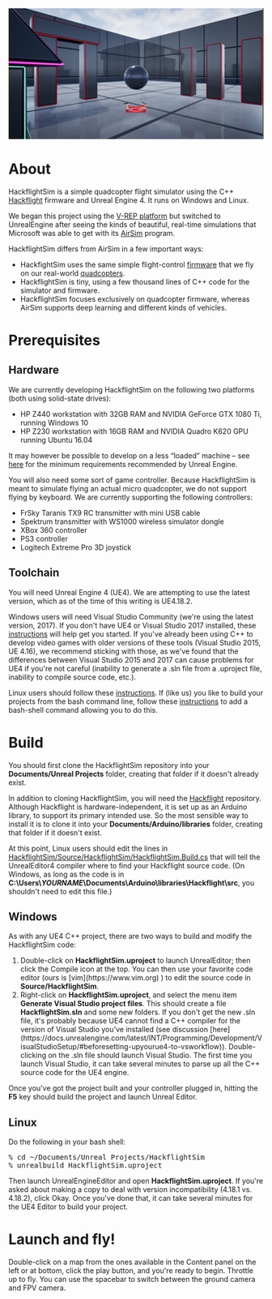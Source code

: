 <img src="HackflightSim.png" width=800>

# About

HackflightSim is a simple quadcopter flight simulator using the C++ 
[Hackflight](https://github.com/simondlevy/Hackflight) firmware and Unreal
Engine 4.  It runs on Windows and Linux.

We began this project using the [V-REP
platform](https://github.com/simondlevy/Hackflight-VREP) but switched to
UnrealEngine after seeing the kinds of beautiful, real-time simulations that
Microsoft was able to get with its
[AirSim](https://github.com/Microsoft/AirSim) program. 

HackflightSim differs from AirSim in a few important ways:
* HackfightSim uses the same simple flight-control 
[firmware](https://github.com/simondlevy/Hackflight/tree/master/src) that we fly on our real-world 
[quadcopters](http://diydrones.com/profiles/blogs/flight-of-the-ladybug).
* HackflightSim is tiny, using a few thousand lines of C++ code for the simulator and firmware.
* HackflightSim focuses exclusively on quadcopter firmware, whereas AirSim
  supports deep learning and different kinds of vehicles.

# Prerequisites

## Hardware

We are currently developing HackflightSim on the following two platforms (both using solid-state drives):
* HP Z440 workstation with 32GB RAM and NVIDIA GeForce GTX 1080 Ti, running Windows 10
* HP Z230 workstation with 16GB RAM and NVIDIA Quadro K620 GPU running Ubuntu 16.04

It may however be possible to develop on a less &ldquo;loaded&rdquo;
machine &ndash; see [here](https://docs.unrealengine.com/latest/INT/GettingStarted/RecommendedSpecifications/)
for the minimum requirements recommended by Unreal Engine.

You will also need some sort of game controller. Because HackflightSim is meant to simulate flying an
actual micro quadcopter, we do not support flying by keyboard. We are currently supporting the following
controllers:
* FrSky Taranis TX9 RC transmitter with mini USB cable 
* Spektrum transmitter with WS1000 wireless simulator dongle
* XBox 360 controller
* PS3 controller
* Logitech Extreme Pro 3D joystick

## Toolchain

You will need Unreal Engine 4 (UE4). We are attempting to use the latest version, which as of the time of this
writing is UE4.18.2.  

Windows users will need Visual Studio Community (we're using the latest version, 2017).
If you don't have UE4 or Visual Studio 2017 installed, these
[instructions](https://docs.unrealengine.com/latest/INT/Programming/Development/VisualStudioSetup/#visualstudio2017users) 
will help get you started. If you've already been using C++ to develop video games with
older versions of these tools (Visual Studio 2015, UE 4.16), we recommend sticking with those, as we've found that
the differences between Visual Studio 2015 and 2017 can cause problems for UE4 if you're not careful (inability
to generate a .sln file from a .uproject file, inability to compile source code, etc.).

Linux users should follow these [instructions](https://wiki.unrealengine.com/Building\_On\_Linux).  If (like us) you like
to build your projects from the bash command line, follow these
[instructions](https://forums.unrealengine.com/development-discussion/c-gameplay-programming/97022-linux-how-to-compile-c-scripts-from-terminal) to add a bash-shell command allowing you to do this.

# Build

You should first clone the HackflightSim repository into your <b>Documents/Unreal Projects</b> folder, creating
that folder if it doesn't already exist.

In addition to cloning HackflightSim, you will need the [Hackflight](https://github.com/simondlevy/Hackflight) 
repository.  Although Hackflight is hardware-independent, it is set up as an
Arduino library, to support its primary intended use. So the most sensible way
to install it is to clone it into your <b>Documents/Arduino/libraries</b> folder,
creating that folder if it doesn't exist.

At this point, Linux users should edit the lines in
[HackflightSim/Source/HackflightSim/HackflightSim.Build.cs](https://github.com/simondlevy/HackflightSim/blob/master/Source/HackflightSim/HackflightSim.Build.cs#L33-L35)
that will tell the UnrealEditor4 compiler where to find your Hackflight source
code.  (On Windows, as long as the code is in 
<b>C:\Users\\<i>YOURNAME</i>\Documents\Arduino\libraries\Hackflight\src</b>, you shouldn't need to edit this file.)

## Windows

As with any UE4 C++ project, there are two ways to build and modify the HackflightSim code:
<ol>
<li> Double-click on <b>HackflightSim.uproject</b> to launch UnrealEditor; then click the Compile icon at the top. 
You can then use your favorite code editor (ours is 
[vim](https://www.vim.org) 
) to edit the source code in <b>Source/HackflightSim</b>.
<li> Right-click on <b>HackflightSim.uproject</b>, and select the menu item
<b>Generate Visual Studio project files</b>.  This should create a file
<b>HackflightSim.sln</b> and some new folders.  If you don't get the new .sln
file, it's probably because UE4 cannot find a C++ compiler for the version of
Visual Studio you've installed (see discussion
[here](https://docs.unrealengine.com/latest/INT/Programming/Development/VisualStudioSetup/#beforesetting-upyourue4-to-vsworkflow)).
Double-clicking on the .sln file should launch Visual Studio.  The first time
you launch Visual Studio, it can take several minutes to parse up all the C++
source code for the UE4 engine.  
</ol>

Once you've got the project built and your controller plugged in, hitting the
<b>F5</b> key should build the project and launch Unreal Editor. 

## Linux

Do the following in your bash shell:

<pre>
% cd ~/Documents/Unreal Projects/HackflightSim
% unrealbuild HackflightSim.uproject
</pre>

Then launch UnrealEngineEditor and open <b>HackflightSim.uproject</b>.  If you're asked about making
a copy to deal with version incompatibility (4.18.1 vs. 4.18.2), click Okay.  Once you've done that,
it can take several minutes for the UE4 Editor to build your project.

# Launch and fly!

Double-click on a map from the ones available in the Content panel on the left or at bottom, click the play button, 
and you're ready to begin. Throttle up to fly.  You can use the spacebar to
switch between the ground camera and FPV camera.
